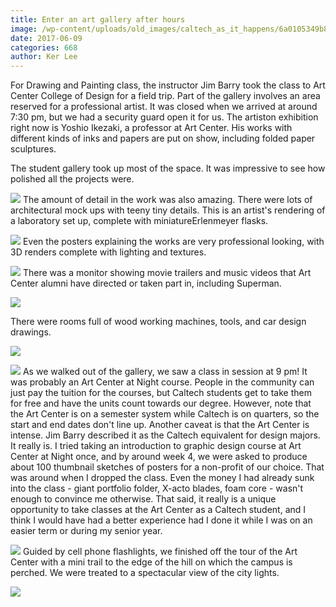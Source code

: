 ```yaml
---
title: Enter an art gallery after hours
image: /wp-content/uploads/old_images/caltech_as_it_happens/6a0105349b8251970b01bb09a12202970d.jpg
date: 2017-06-09
categories: 668
author: Ker Lee
---
```


For Drawing and Painting class, the instructor Jim Barry took the class to Art Center College of Design for a field trip. Part of the gallery involves an area reserved for a professional artist. It was closed when we arrived at around 7:30 pm, but we had a security guard open it for us. The artiston exhibition right now is Yoshio Ikezaki, a professor at Art Center. His works with different kinds of inks and papers are put on show, including folded paper sculptures.

The student gallery took up most of the space. It was impressive to see how polished all the projects were.


![](/old_images/6a0105349b8251970b01bb09a1220a970d-320wi.jpg)
The amount of detail in the work was also amazing. There were lots of architectural mock ups with teeny tiny details. This is an artist's rendering of a laboratory set up, complete with miniatureErlenmeyer flasks.


![](/old_images/caltech_as_it_happens/6a0105349b8251970b01bb09a1221e970d.jpg)
Even the posters explaining the works are very professional looking, with 3D renders complete with lighting and textures.


![](/old_images/6a0105349b8251970b01bb09a12208970d-320wi.jpg)
There was a monitor showing movie trailers and music videos that Art Center alumni have directed or taken part in, including Superman.


![](/old_images/6a0105349b8251970b01bb09a12204970d-320wi.jpg)

There were rooms full of wood working machines, tools, and car design drawings.


![](/old_images/6a0105349b8251970b01bb09a1221a970d-320wi.jpg)

![](/old_images/6a0105349b8251970b01bb09a12214970d-320wi.jpg)
As we walked out of the gallery, we saw a class in session at 9 pm! It was probably an Art Center at Night course. People in the community can just pay the tuition for the courses, but Caltech students get to take them for free and have the units count towards our degree. However, note that the Art Center is on a semester system while Caltech is on quarters, so the start and end dates don't line up. Another caveat is that the Art Center is intense. Jim Barry described it as the Caltech equivalent for design majors. It really is. I tried taking an introduction to graphic design course at Art Center at Night once, and by around week 4, we were asked to produce about 100 thumbnail sketches of posters for a non-profit of our choice. That was around when I dropped the class. Even the money I had already sunk into the class - giant portfolio folder, X-acto blades, foam core - wasn't enough to convince me otherwise. That said, it really is a unique opportunity to take classes at the Art Center as a Caltech student, and I think I would have had a better experience had I done it while I was on an easier term or during my senior year.


![](/old_images/6a0105349b8251970b01bb09a1220c970d-320wi.jpg)
Guided by cell phone flashlights, we finished off the tour of the Art Center with a mini trail to the edge of the hill on which the campus is perched. We were treated to a spectacular view of the city lights.


![](/old_images/6a0105349b8251970b01bb09a12210970d-320wi.jpg)
